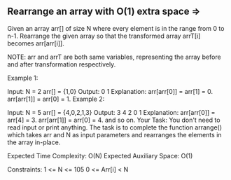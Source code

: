 Rearrange an array with O(1) extra space  =>
----------------------------------------


Given an array arr[] of size N where every element is in the range from 0 to n-1. Rearrange the given array so that the transformed array arrT[i] becomes arr[arr[i]].

NOTE: arr and arrT are both same variables, representing the array before and after transformation respectively.

Example 1:

Input:
N = 2
arr[] = {1,0}
Output: 0 1
Explanation: 
arr[arr[0]] = arr[1] = 0.
arr[arr[1]] = arr[0] = 1.
Example 2:

Input:
N = 5
arr[] = {4,0,2,1,3}
Output: 3 4 2 0 1
Explanation: 
arr[arr[0]] = arr[4] = 3.
arr[arr[1]] = arr[0] = 4.
and so on.
Your Task:
You don't need to read input or print anything. The task is to complete the function arrange() which takes arr and N as input parameters and rearranges the elements in the array in-place. 

Expected Time Complexity: O(N)
Expected Auxiliary Space: O(1)

Constraints:
1 <= N <= 105
0 <= Arr[i] < N
